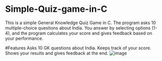 # Simple-Quiz-game-in-C
This is a simple General Knowledge Quiz Game in C. The program asks 10 multiple-choice questions about India. You answer by selecting options (1-4), and the program calculates your score and gives feedback based on your performance.

#Features
Asks 10 GK questions about India.
Keeps track of your score.
Shows your results and gives feedback at the end.
![image](https://github.com/user-attachments/assets/8d225b5a-3dbb-49f5-b221-b2a7ac6d7163)

